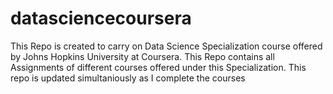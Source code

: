 # datasciencecoursera
This Repo is created to carry on Data Science Specialization course offered by Johns Hopkins University at Coursera.
This Repo contains all Assignments of different courses offered under this Specialization.
This repo is updated simultaniously as I complete the courses 
